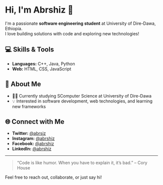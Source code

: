 
# Hi, I'm Abrshiz 👋

I'm a passionate **software engineering student** at University of Dire-Dawa, Ethiopia.  
I love building solutions with code and exploring new technologies!

## 💻 Skills & Tools
- **Languages:** C++, Java, Python
- **Web:** HTML, CSS, JavaScript

## 🚀 About Me
- 👨‍🎓 Currently studying SComputer Science at University of Dire-Dawa
- 💡 Interested in software development, web technologies, and learning new frameworks

## 🌐 Connect with Me
- **Twitter:** [@abrsiz](https://twitter.com/abrsiz)
- **Instagram:** [@abrshiz](https://instagram.com/abrshiz)
- **Facebook:** [@abrshiz](https://facebook.com/abrshiz)
- **LinkedIn:** [@abrshiz](https://linkedin.com/in/abrshiz)

---

> “Code is like humor. When you have to explain it, it’s bad.” – Cory House

Feel free to reach out, collaborate, or just say hi!
